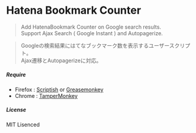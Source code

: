 Hatena Bookmark Counter
=======================

> Add HatenaBookmark Counter on Google search results.  
> Support Ajax Search ( Google Instant ) and Autopagerize.

> Googleの検索結果にはてなブックマーク数を表示するユーザースクリプト。  
> Ajax遷移とAutopagerizeに対応。  

##### Require
 * Firefox : [Scriptish](https://addons.mozilla.org/firefox/addon/scriptish/) or [Greasemonkey](https://addons.mozilla.org/firefox/addon/greasemonkey/)  
 * Chrome : [TamperMonkey](https://chrome.google.com/webstore/detail/tampermonkey/dhdgffkkebhmkfjojejmpbldmpobfkfo)

##### License
MIT Lisenced
